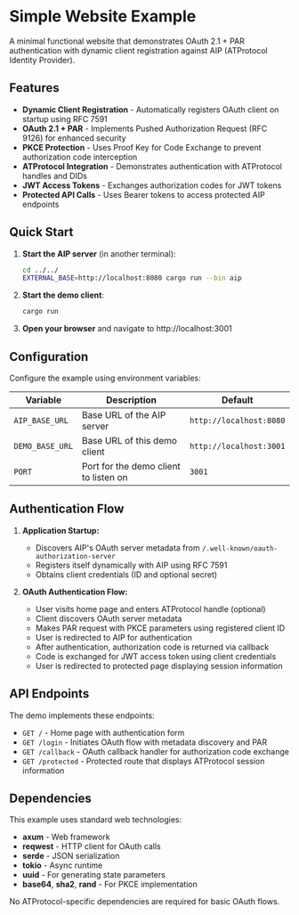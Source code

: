 # Simple Website Example

A minimal functional website that demonstrates OAuth 2.1 + PAR authentication with dynamic client registration against AIP (ATProtocol Identity Provider).

## Features

- **Dynamic Client Registration** - Automatically registers OAuth client on startup using RFC 7591
- **OAuth 2.1 + PAR** - Implements Pushed Authorization Request (RFC 9126) for enhanced security
- **PKCE Protection** - Uses Proof Key for Code Exchange to prevent authorization code interception
- **ATProtocol Integration** - Demonstrates authentication with ATProtocol handles and DIDs
- **JWT Access Tokens** - Exchanges authorization codes for JWT tokens
- **Protected API Calls** - Uses Bearer tokens to access protected AIP endpoints

## Quick Start

1. **Start the AIP server** (in another terminal):
   ```bash
   cd ../../
   EXTERNAL_BASE=http://localhost:8080 cargo run --bin aip
   ```

2. **Start the demo client**:
   ```bash
   cargo run
   ```

3. **Open your browser** and navigate to http://localhost:3001

## Configuration

Configure the example using environment variables:

| Variable | Description | Default |
|----------|-------------|---------|
| `AIP_BASE_URL` | Base URL of the AIP server | `http://localhost:8080` |
| `DEMO_BASE_URL` | Base URL of this demo client | `http://localhost:3001` |
| `PORT` | Port for the demo client to listen on | `3001` |

## Authentication Flow

1. **Application Startup:**
   - Discovers AIP's OAuth server metadata from `/.well-known/oauth-authorization-server`
   - Registers itself dynamically with AIP using RFC 7591
   - Obtains client credentials (ID and optional secret)

2. **OAuth Authentication Flow:**
   - User visits home page and enters ATProtocol handle (optional)
   - Client discovers OAuth server metadata
   - Makes PAR request with PKCE parameters using registered client ID
   - User is redirected to AIP for authentication
   - After authentication, authorization code is returned via callback
   - Code is exchanged for JWT access token using client credentials
   - User is redirected to protected page displaying session information

## API Endpoints

The demo implements these endpoints:

- `GET /` - Home page with authentication form
- `GET /login` - Initiates OAuth flow with metadata discovery and PAR
- `GET /callback` - OAuth callback handler for authorization code exchange
- `GET /protected` - Protected route that displays ATProtocol session information

## Dependencies

This example uses standard web technologies:

- **axum** - Web framework
- **reqwest** - HTTP client for OAuth calls
- **serde** - JSON serialization
- **tokio** - Async runtime
- **uuid** - For generating state parameters
- **base64**, **sha2**, **rand** - For PKCE implementation

No ATProtocol-specific dependencies are required for basic OAuth flows.